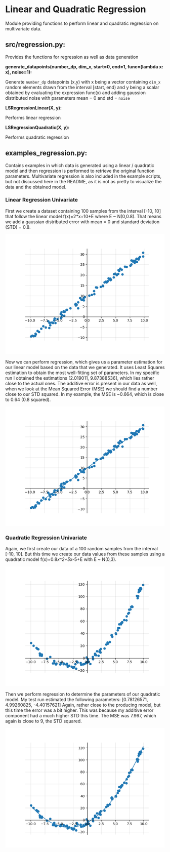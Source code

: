 # Linear and Quadratic Regression

Module providing functions to perform linear and quadratic regression on multivariate data.

## src/regression.py:

Provides the functions for regression as well as data generation

__generate_datapoints(number_dp, dim_x, start=0, end=1, func=(lambda x: x), noise=1):__

Generate ``number_dp`` datapoints (x,y) with x being a vector containing ``dim_x`` random elements drawn from the interval [start, end) and y being a scalar obtained by evaluating the expression func(x) and adding gaussion distributed noise with parameters mean = 0 and std = ``noise``

__LSRegressionLinear(X, y):__

Performs linear regression

__LSRegressionQuadratic(X, y):__

Performs quadratic regression

## examples_regression.py:

Contains examples in which data is generated using a linear / quadratic model and then regression is performed to retrieve the original function parameters. Multivariate regression is also included in the example scripts, but not discussed here in the README, as it is not as pretty to visualize the data and the obtained model.

### Linear Regression Univariate

First we create a dataset containing 100 samples from the interval [-10, 10] that follow the linear model f(x)=2*x+10+E where E ~ N(0,0.8). That means we add a gaussian distributed error with mean = 0 and standard deviation (STD) = 0.8.

!["linear_data"](images/data_linear.png)

Now we can perform regression, which gives us a parameter estimation for our linear model based on the data that we generated. It uses Least Squares estimation to obtain the most well-fitting set of parameters. In my specific run I obtained the estimations [2.019011, 9.87388536], which lies rather close to the actual ones. The additive error is present in our data as well, when we look at the Mean Squared Error (MSE) we should find a number close to our STD squared. In my example, the MSE is ~0.664, which is close to 0.64 (0.8 squared).

!["linear_data_regression"](images/data_regression_linear.png)

### Quadratic Regression Univariate

Again, we first create our data of a 100 random samples from the interval [-10, 10]. But this time we create our data values from these samples using a quadratic model f(x)=0.8*x^2+5*x-5+E with E ~ N(0,3).

!["linear_data"](images/data_quadratic.png)

Then we perform regression to determine the parameters of our quadratic model. My test run estimated the following parameters: 
[0.78126571, 4.99260825, -4.40157621]
Again, rather close to the producing model, but this time the error was a bit higher. This was because my additive error component had a much higher STD this time. The MSE was 7.967, which again is close to 9, the STD squared.

!["linear_data_regression"](images/data_regression_quadratic.png)


